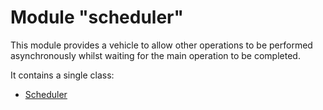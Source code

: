 # Module "scheduler"

This module provides a vehicle to allow other operations to be performed asynchronously whilst waiting for the main operation to be completed.

It contains a single class:

* [Scheduler](scheduler.html)
